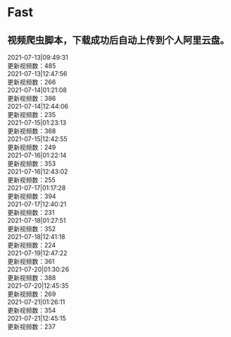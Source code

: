 
# Fast

## 视频爬虫脚本，下载成功后自动上传到个人阿里云盘。

2021-07-13|09:49:31  
更新视频数：485  
2021-07-13|12:47:56  
更新视频数：266  
2021-07-14|01:21:08  
更新视频数：386    
2021-07-14|12:44:06  
更新视频数：235  
2021-07-15|01:23:13  
更新视频数：368  
2021-07-15|12:42:55  
更新视频数：249  
2021-07-16|01:22:14  
更新视频数：353  
2021-07-16|12:43:02  
更新视频数：255  
2021-07-17|01:17:28  
更新视频数：394  
2021-07-17|12:40:21  
更新视频数：231  
2021-07-18|01:27:51  
更新视频数：352  
2021-07-18|12:41:18  
更新视频数：224  
2021-07-19|12:47:22  
更新视频数：361  
2021-07-20|01:30:26  
更新视频数：388  
2021-07-20|12:45:35  
更新视频数：269  
2021-07-21|01:26:11  
更新视频数：354  
2021-07-21|12:45:15  
更新视频数：237